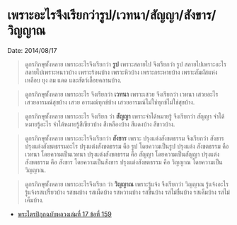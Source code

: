 
# เพราะอะไรจึงเรียกว่ารูป/เวทนา/สัญญา/สังขาร/วิญญาณ
Date: 2014/08/17


> ดูกรภิกษุทั้งหลาย 
> เพราะอะไรจึงเรียกว่า **รูป** 
> เพราะสลายไป จึงเรียกว่า รูป 
> สลายไปเพราะอะไร 
> สลายไปเพราะหนาวบ้าง 
> เพราะร้อนบ้าง 
> เพราะหิวบ้าง 
> เพราะกระหายบ้าง 
> เพราะสัมผัสแห่งเหลือบ ยุง ลม แดด และสัตว์เลื้อยคลานบ้าง. 

> ดูกรภิกษุทั้งหลาย 
> เพราะอะไร จึงเรียกว่า **เวทนา** 
> เพราะเสวย จึงเรียกว่า เวทนา เสวยอะไร เสวยอารมณ์สุขบ้าง เสวย อารมณ์ทุกข์บ้าง เสวยอารมณ์ไม่ใช่ทุกข์ไม่ใช่สุขบ้าง. 

> ดูกรภิกษุทั้งหลาย เพราะอะไร จึงเรียก ว่า **สัญญา** เพราะจำได้หมายรู้ จึงเรียกว่า สัญญา จำได้หมายรู้อะไร จำได้หมายรู้สีเขียวบ้าง สีเหลืองบ้าง สีแดงบ้าง สีขาวบ้าง. 

> ดูกรภิกษุทั้งหลาย เพราะอะไรจึงเรียกว่า **สังขาร** เพราะ ปรุงแต่งสังขตธรรม จึงเรียกว่า สังขาร ปรุงแต่งสังขตธรรมอะไร ปรุงแต่งสังขตธรรม คือ รูป โดยความเป็นรูป ปรุงแต่ง สังขตธรรม คือ เวทนา โดยความเป็นเวทนา ปรุงแต่งสังขตธรรม คือ สัญญา โดยความเป็นสัญญา ปรุงแต่งสังขตธรรม คือ สังขาร โดยความเป็นสังขาร ปรุงแต่งสังขตธรรม คือ วิญญาณ โดยความเป็นวิญญาณ. 

> ดูกรภิกษุทั้งหลาย เพราะอะไรจึงเรียก ว่า **วิญญาณ**     เพราะรู้แจ้ง จึงเรียกว่า วิญญาณ รู้แจ้งอะไร รู้แจ้งรสเปรี้ยวบ้าง รสขมบ้าง รสเผ็ดบ้าง รสหวานบ้าง รสขื่นบ้าง รสไม่ขื่นบ้าง รสเค็มบ้าง รสไม่เค็มบ้าง.

* [พระไตรปิฎกฉบับหลวงเล่มที่ 17 ข้อที่ 159](http://etipitaka.com/read?keywords=%E0%B9%80%E0%B8%9E%E0%B8%A3%E0%B8%B2%E0%B8%B0%E0%B8%AD%E0%B8%B0%E0%B9%84%E0%B8%A3%E0%B8%88%E0%B8%B6%E0%B8%87%E0%B9%80%E0%B8%A3%E0%B8%B5%E0%B8%A2%E0%B8%81%E0%B8%A7%E0%B9%88%E0%B8%B2%E0%B8%A3%E0%B8%B9%E0%B8%9B+&language=thai&number=86&volume=17)

